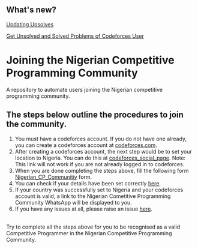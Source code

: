 ## What's new?
[Updating Upsolves](https://docs.google.com/spreadsheets/d/1EMK2fXn6rR_q4wJV4fU-CR55GBwVqwWYESp7DDpYD4U/edit?usp=sharing)

[Get Unsolved and Solved Problems of Codeforces User](https://osazuwaemmanuel.github.io/ncp_community/get_unsolved_and_solved_problems.html)
# Joining the Nigerian Competitive Programming Community
A repository to automate users joining the Nigerian competitive programming community.
## The steps below outline the procedures to join the community.
1. You must have a codeforces account. If you do not have one already, you can create a codeforces account at [codeforces.com](https://codeforces.com/register).
2. After creating a codeforces account, the next step would be to set your location to Nigeria. You can do this at [codeforces_social_page](https://codeforces.com/settings/social). Note: This link will not work if you are not already logged in to codeforces.
3. When you are done completing the steps above, fill the following form [Nigerian_CP_Communitiy](https://forms.gle/46d1wJYUCeoXDvW57) form.
4. You can check if your details have been set correctly [here](https://osazuwaemmanuel.github.io/ncp_community/validate_details.html).
5. If your country was successfully set to Nigeria and your codeforces account is valid, a link to the Nigerian Cometitive Programming Community WhatsApp will be displayed to you.
6. If you have any issues at all, please raise an issue [here](https://github.com/OsazuwaEmmanuel/ncp_community/issues).
<br>
Try to complete all the steps above for you to be recognised as a valid Competitive Programmer in the Nigerian Competitive Programming Community.
